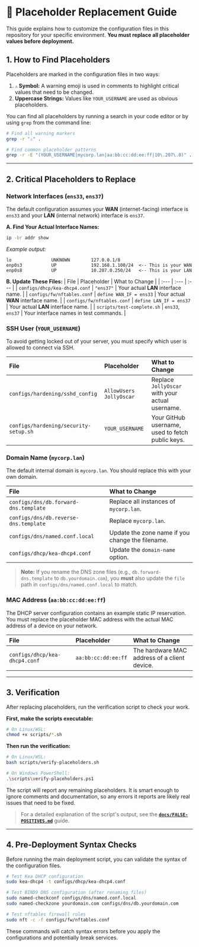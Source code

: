 # 🚨 Placeholder Replacement Guide

This guide explains how to customize the configuration files in this repository for your specific environment. **You must replace all placeholder values before deployment.**

## 1. How to Find Placeholders
Placeholders are marked in the configuration files in two ways:
1.  **`⚠️` Symbol:** A warning emoji is used in comments to highlight critical values that need to be changed.
2.  **Uppercase Strings:** Values like `YOUR_USERNAME` are used as obvious placeholders.

You can find all placeholders by running a search in your code editor or by using `grep` from the command line:
```bash
# Find all warning markers
grep -r "⚠️" .

# Find common placeholder patterns
grep -r -E "(YOUR_USERNAME|mycorp.lan|aa:bb:cc:dd:ee:ff|10\.207\.0)" .
```

---

## 2. Critical Placeholders to Replace

### Network Interfaces (`ens33`, `ens37`)
The default configuration assumes your **WAN** (internet-facing) interface is `ens33` and your **LAN** (internal network) interface is `ens37`.

**A. Find Your Actual Interface Names:**
```bash
ip -br addr show
```
*Example output:*
```
lo               UNKNOWN        127.0.0.1/8
enp0s3           UP             192.168.1.100/24  <-- This is your WAN
enp0s8           UP             10.207.0.250/24   <-- This is your LAN
```

**B. Update These Files:**
| File | Placeholder | What to Change |
| :--- | :--- | :--- |
| `configs/dhcp/kea-dhcp4.conf` | `"ens37"` | Your actual **LAN** interface name. |
| `configs/fw/nftables.conf` | `define WAN_IF = ens33` | Your actual **WAN** interface name. |
| `configs/fw/nftables.conf` | `define LAN_IF = ens37` | Your actual **LAN** interface name. |
| `scripts/test-complete.sh` | `ens33`, `ens37` | Your interface names in test commands. |

### SSH User (`YOUR_USERNAME`)
To avoid getting locked out of your server, you must specify which user is allowed to connect via SSH.

| File | Placeholder | What to Change |
| :--- | :--- | :--- |
| `configs/hardening/sshd_config` | `AllowUsers JollyOscar` | Replace `JollyOscar` with your actual username. |
| `configs/hardening/security-setup.sh` | `YOUR_USERNAME` | Your GitHub username, used to fetch public keys. |

### Domain Name (`mycorp.lan`)
The default internal domain is `mycorp.lan`. You should replace this with your own domain.

| File | What to Change |
| :--- | :--- |
| `configs/dns/db.forward-dns.template` | Replace all instances of `mycorp.lan`. |
| `configs/dns/db.reverse-dns.template` | Replace `mycorp.lan`. |
| `configs/dns/named.conf.local` | Update the zone name if you change the filename. |
| `configs/dhcp/kea-dhcp4.conf` | Update the `domain-name` option. |

> **Note:** If you rename the DNS zone files (e.g., `db.forward-dns.template` to `db.yourdomain.com`), you **must** also update the `file` path in `configs/dns/named.conf.local` to match.

### MAC Address (`aa:bb:cc:dd:ee:ff`)
The DHCP server configuration contains an example static IP reservation. You must replace the placeholder MAC address with the actual MAC address of a device on your network.

| File | Placeholder | What to Change |
| :--- | :--- | :--- |
| `configs/dhcp/kea-dhcp4.conf` | `aa:bb:cc:dd:ee:ff` | The hardware MAC address of a client device. |

---

## 3. Verification
After replacing placeholders, run the verification script to check your work.

**First, make the scripts executable:**

```bash
# On Linux/WSL:
chmod +x scripts/*.sh
```

**Then run the verification:**

```bash
# On Linux/WSL:
bash scripts/verify-placeholders.sh

# On Windows PowerShell:
.\scripts\verify-placeholders.ps1
```

The script will report any remaining placeholders. It is smart enough to ignore comments and documentation, so any errors it reports are likely real issues that need to be fixed.

> For a detailed explanation of the script's output, see the **[`docs/FALSE-POSITIVES.md`](docs/FALSE-POSITIVES.md)** guide.

---

## 4. Pre-Deployment Syntax Checks
Before running the main deployment script, you can validate the syntax of the configuration files.

```bash
# Test Kea DHCP configuration
sudo kea-dhcp4 -t configs/dhcp/kea-dhcp4.conf

# Test BIND9 DNS configuration (after renaming files)
sudo named-checkconf configs/dns/named.conf.local
sudo named-checkzone yourdomain.com configs/dns/db.yourdomain.com

# Test nftables firewall rules
sudo nft -c -f configs/fw/nftables.conf
```

These commands will catch syntax errors before you apply the configurations and potentially break services.